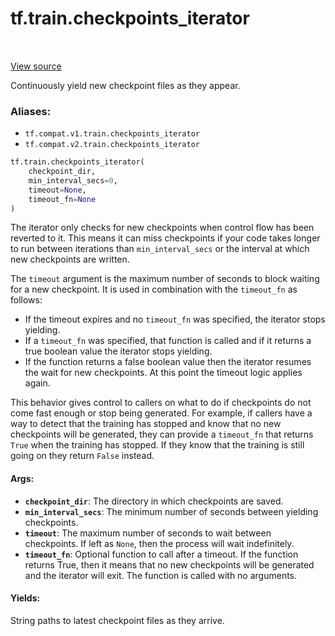 <div itemscope itemtype="http://developers.google.com/ReferenceObject">
<meta itemprop="name" content="tf.train.checkpoints_iterator" />
<meta itemprop="path" content="Stable" />
</div>

# tf.train.checkpoints_iterator

<!-- Insert buttons -->

<table class="tfo-notebook-buttons tfo-api" align="left">
</table>

<a target="_blank" href="/code/stable/tensorflow/python/training/checkpoint_utils.py">View source</a>



<!-- Start diff -->
Continuously yield new checkpoint files as they appear.

### Aliases:

* `tf.compat.v1.train.checkpoints_iterator`
* `tf.compat.v2.train.checkpoints_iterator`


``` python
tf.train.checkpoints_iterator(
    checkpoint_dir,
    min_interval_secs=0,
    timeout=None,
    timeout_fn=None
)
```



<!-- Placeholder for "Used in" -->

The iterator only checks for new checkpoints when control flow has been
reverted to it. This means it can miss checkpoints if your code takes longer
to run between iterations than `min_interval_secs` or the interval at which
new checkpoints are written.

The `timeout` argument is the maximum number of seconds to block waiting for
a new checkpoint.  It is used in combination with the `timeout_fn` as
follows:

* If the timeout expires and no `timeout_fn` was specified, the iterator
  stops yielding.
* If a `timeout_fn` was specified, that function is called and if it returns
  a true boolean value the iterator stops yielding.
* If the function returns a false boolean value then the iterator resumes the
  wait for new checkpoints.  At this point the timeout logic applies again.

This behavior gives control to callers on what to do if checkpoints do not
come fast enough or stop being generated.  For example, if callers have a way
to detect that the training has stopped and know that no new checkpoints
will be generated, they can provide a `timeout_fn` that returns `True` when
the training has stopped.  If they know that the training is still going on
they return `False` instead.

#### Args:


* <b>`checkpoint_dir`</b>: The directory in which checkpoints are saved.
* <b>`min_interval_secs`</b>: The minimum number of seconds between yielding
  checkpoints.
* <b>`timeout`</b>: The maximum number of seconds to wait between checkpoints. If left
  as `None`, then the process will wait indefinitely.
* <b>`timeout_fn`</b>: Optional function to call after a timeout.  If the function
  returns True, then it means that no new checkpoints will be generated and
  the iterator will exit.  The function is called with no arguments.


#### Yields:

String paths to latest checkpoint files as they arrive.
